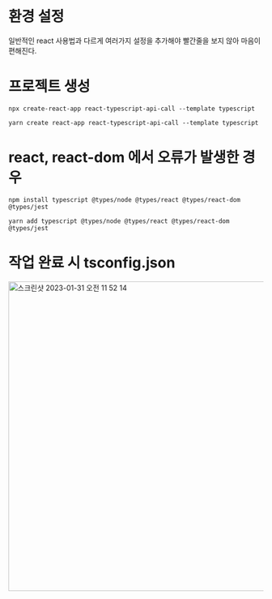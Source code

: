# 환경 설정

일반적인 react 사용법과 다르게 여러가지 설정을 추가해야 빨간줄을 보지 않아 마음이 편해진다.

# 프로젝트 생성

    npx create-react-app react-typescript-api-call --template typescript

    yarn create react-app react-typescript-api-call --template typescript

# react, react-dom 에서 오류가 발생한 경우

    npm install typescript @types/node @types/react @types/react-dom @types/jest

    yarn add typescript @types/node @types/react @types/react-dom @types/jest

# 작업 완료 시 tsconfig.json
<img width="611" alt="스크린샷 2023-01-31 오전 11 52 14" src="https://user-images.githubusercontent.com/48667219/215651377-8f18bfe2-32eb-4f43-9ce9-51d6a7fb1f4f.png">
